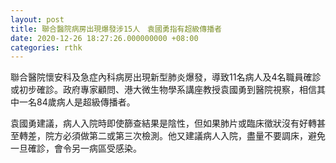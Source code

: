 ```yaml
---
layout: post
title: 聯合醫院病房出現爆發涉15人　袁國勇指有超級傳播者
date: 2020-12-26 18:27:26.000000000 +08:00
categories: rthk
---
```


聯合醫院懷安科及急症內科病房出現新型肺炎爆發，導致11名病人及4名職員確診或初步確診。政府專家顧問、港大微生物學系講座教授袁國勇到醫院視察，相信其中一名84歲病人是超級傳播者。

袁國勇建議，病人入院時即使篩查結果是陰性，但如果肺片或臨床徵狀沒有好轉甚至轉差，院方必須做第二或第三次檢測。他又建議病人入院，盡量不要調床，避免一旦確診，會令另一病區受感染。
